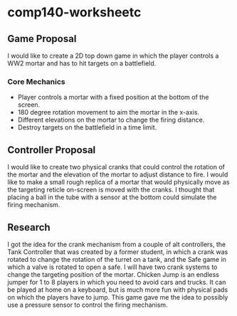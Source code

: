# comp140-worksheetc


## Game Proposal

I would like to create a 2D top down game in which the player controls a WW2 mortar and has to hit targets on a battlefield.

### Core Mechanics
* Player controls a mortar with a fixed position at the bottom of the screen.
* 180 degree rotation movement to aim the mortar in the x-axis.
* Different elevations on the mortar to change the firing distance.
* Destroy targets on the battlefield in a time limit.


## Controller Proposal

I would like to create two physical cranks that could control the rotation of the mortar and the elevation of the mortar to adjust distance to fire.
I would like to make a small rough replica of a mortar that would physically move as the targeting reticle on-screen is moved with the cranks.
I thought that placing a ball in the tube with a sensor at the bottom could simulate the firing mechanism.


## Research
I got the idea for the crank mechanism from a couple of alt controllers, the Tank Controller that was created by a former student, in which a crank was rotated to change the rotation of the turret on a tank, and the Safe game in which a valve is rotated to open a safe. I will have two crank systems to change the targeting position of the mortar.
Chicken Jump is an endless jumper for 1 to 8 players in which you need to avoid cars and trucks. It can be played at home on a keyboard, but is much more fun with physical pads on which the players have to jump. This game gave me the idea to possibly use a pressure sensor to control the firing mechanism.
